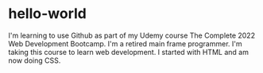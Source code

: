 # hello-world
I'm learning to use Github as part of my Udemy course The Complete 2022 Web Development Bootcamp.
I'm a retired main frame programmer. I'm taking this course to learn web development.
I started with HTML and am now doing CSS.
